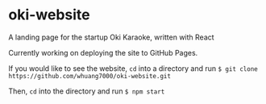# oki-website
A landing page for the startup Oki Karaoke, written with React

Currently working on deploying the site to GitHub Pages.

If you would like to see the website, `cd` into a directory and run `$ git clone https://github.com/whuang7000/oki-website.git`

Then, `cd` into the directory and run `$ npm start`
